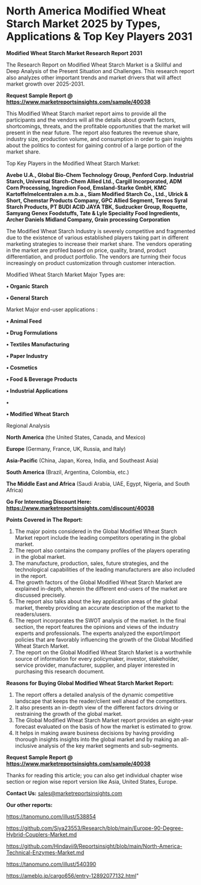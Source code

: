 # North America Modified Wheat Starch Market 2025 by Types, Applications & Top Key Players 2031

<strong>Modified Wheat Starch Market Research Report 2031</strong>

The Research Report on Modified Wheat Starch Market is a Skillful and Deep Analysis of the Present Situation and Challenges. This research report also analyzes other important trends and market drivers that will affect market growth over 2025-2031.

<strong>Request Sample Report @ <a href=https://www.marketreportsinsights.com/sample/40038>https://www.marketreportsinsights.com/sample/40038</a></strong>

This Modified Wheat Starch market report aims to provide all the participants and the vendors will all the details about growth factors, shortcomings, threats, and the profitable opportunities that the market will present in the near future. The report also features the revenue share, industry size, production volume, and consumption in order to gain insights about the politics to contest for gaining control of a large portion of the market share.

Top Key Players in the Modified Wheat Starch Market:

<strong>Avebe U.A., Global Bio-Chem Technology Group, Penford Corp. Industrial Starch, Universal Starch-Chem Allied Ltd., Cargill Incorporated, ADM Corn Processing, Ingredion Food, Emsland-Starke GmbH, KMC Kartoffelmelcentralen a.m.b.a., Siam Modified Starch Co., Ltd., Ulrick & Short, Chemstar Products Company, GPC Allied Segment, Tereos Syral Starch Products, PT BUDI ACID JAYA TBK, Sudzucker Group, Roquette, Samyang Genex Foodstuffs, Tate & Lyle Speciality Food Ingredients, Archer Daniels Midland Company, Grain processing Corporation</strong>

The Modified Wheat Starch Industry is severely competitive and fragmented due to the existence of various established players taking part in different marketing strategies to increase their market share. The vendors operating in the market are profiled based on price, quality, brand, product differentiation, and product portfolio. The vendors are turning their focus increasingly on product customization through customer interaction.

Modified Wheat Starch Market Major Types are:

<strong>•  Organic Starch

•  General Starch</strong>

Market Major end-user applications :

<strong>•  Animal Feed

•  Drug Formulations

•  Textiles Manufacturing

•  Paper Industry

•  Cosmetics

•  Food & Beverage Products

•  Industrial Applications

•  

•  Modified Wheat Starch</strong>

Regional Analysis

</u><strong><b>North America</b></strong> (the United States, Canada, and Mexico)

<strong><b>Europe </b></strong>(Germany, France, UK, Russia, and Italy)

<strong><b>Asia-Pacific</b></strong> (China, Japan, Korea, India, and Southeast Asia)

<strong><b>South America</b></strong> (Brazil, Argentina, Colombia, etc.)

<strong><b>The Middle East and Africa</b></strong> (Saudi Arabia, UAE, Egypt, Nigeria, and South Africa)

<strong>Go For Interesting Discount Here: <a href=https://www.marketreportsinsights.com/discount/40038>https://www.marketreportsinsights.com/discount/40038</a></strong>

<strong>Points Covered in The Report:</strong>
<ol>
  <li>The major points considered in the Global Modified Wheat Starch Market report include the leading competitors operating in the global market.</li>
  <li>The report also contains the company profiles of the players operating in the global market.</li>
  <li>The manufacture, production, sales, future strategies, and the technological capabilities of the leading manufacturers are also included in the report.</li>
  <li>The growth factors of the Global Modified Wheat Starch Market are explained in-depth, wherein the different end-users of the market are discussed precisely.</li>
  <li>The report also talks about the key application areas of the global market, thereby providing an accurate description of the market to the readers/users.</li>
  <li>The report incorporates the SWOT analysis of the market. In the final section, the report features the opinions and views of the industry experts and professionals. The experts analyzed the export/import policies that are favorably influencing the growth of the Global Modified Wheat Starch Market.</li>
  <li>The report on the Global Modified Wheat Starch Market is a worthwhile source of information for every policymaker, investor, stakeholder, service provider, manufacturer, supplier, and player interested in purchasing this research document.</li>
</ol>
<strong>Reasons for Buying Global Modified Wheat Starch Market Report:</strong>

<ol>
  <li>The report offers a detailed analysis of the dynamic competitive landscape that keeps the reader/client well ahead of the competitors.</li>
  <li>It also presents an in-depth view of the different factors driving or restraining the growth of the global market.</li>
  <li>The Global Modified Wheat Starch Market report provides an eight-year forecast evaluated on the basis of how the market is estimated to grow.</li>
  <li>It helps in making aware business decisions by having providing thorough insights insights into the global market and by making an all-inclusive analysis of the key market segments and sub-segments.</li>
</ol>
<strong>Request Sample Report @ <a href=https://www.marketreportsinsights.com/sample/40038>https://www.marketreportsinsights.com/sample/40038</a></strong>


Thanks for reading this article; you can also get individual chapter wise section or region wise report version like Asia, United States, Europe.

<strong>Contact Us:</strong>
sales@marketreportsinsights.com

<strong>Our other reports:</strong>

<a href=https://tanomuno.com/illust/538854>https://tanomuno.com/illust/538854</a>

<a href=https://github.com/Siya23553/Research/blob/main/Europe-90-Degree-Hybrid-Couplers-Market.md>https://github.com/Siya23553/Research/blob/main/Europe-90-Degree-Hybrid-Couplers-Market.md</a>

<a href=https://github.com/Hindavii9/Reportsinsight/blob/main/North-America-Technical-Enzymes-Market.md>https://github.com/Hindavii9/Reportsinsight/blob/main/North-America-Technical-Enzymes-Market.md</a>

<a href=https://tanomuno.com/illust/540390>https://tanomuno.com/illust/540390</a>

<a href=https://ameblo.jp/cargo656/entry-12892077132.html>https://ameblo.jp/cargo656/entry-12892077132.html</a>"
